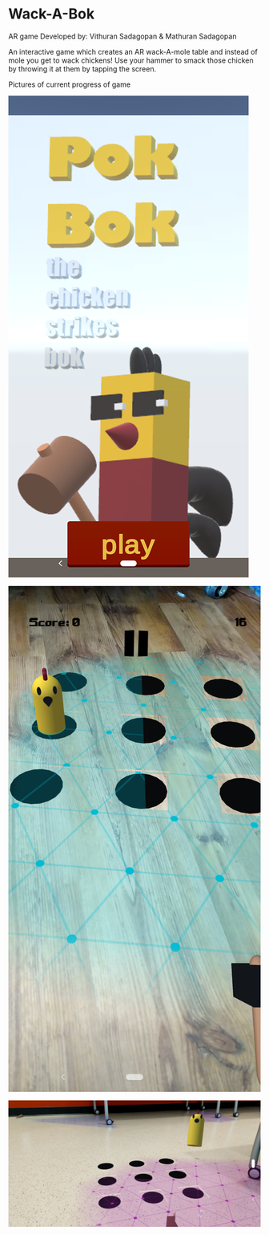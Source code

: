 # Wack-A-Bok
AR game
Developed by: Vithuran Sadagopan &  Mathuran Sadagopan 


An interactive game which creates an AR wack-A-mole table and instead of mole you get to wack chickens!
Use your hammer to smack those chicken by throwing it at them by tapping the screen.

Pictures of current progress of game


![AR](https://github.com/Vithop/Wack-A-Bok/blob/master2/pok-bok%20front%20cover.png) 

![AR](https://github.com/Vithop/Wack-A-Bok/blob/master2/game%20field2.png) 

![AR](https://github.com/Vithop/Wack-A-Bok/blob/master2/Screenshot_20181114-111823.png) 

